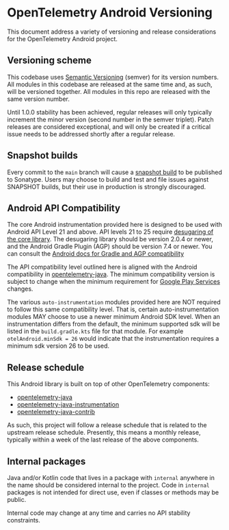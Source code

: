# OpenTelemetry Android Versioning

This document address a variety of versioning and release considerations for
the OpenTelemetry Android project.

## Versioning scheme

This codebase uses [Semantic Versioning](https://semver.org/) (semver) for its version numbers.
All modules in this codebase are released at the same time and, as such, will
be versioned together. All modules in this repo are released with the same version number.

Until 1.0.0 stability has been achieved, regular releases will only typically increment
the minor version (second number in the semver triplet). Patch releases are considered
exceptional, and will only be created if a critical issue needs to be addressed shortly after
a regular release.

## Snapshot builds

Every commit to the `main` branch will cause a
[snapshot build](https://oss.sonatype.org/content/repositories/snapshots/io/opentelemetry/android/)
to be published to Sonatype. Users may choose to build and test and file issues against SNAPSHOT
builds, but their use in production is strongly discouraged.

## Android API Compatibility

The core Android instrumentation provided here is designed to be used with
Android API Level 21 and above. API levels 21 to 25 require
[desugaring of the core library](https://developer.android.com/studio/write/java8-support#library-desugaring).
The desugaring library should be version 2.0.4 or newer, and the Android Gradle Plugin (AGP)
should be version 7.4 or newer. You can consult the
[Android docs for Gradle and AGP compatibility](https://developer.android.com/build/releases/gradle-plugin#updating-gradle)

The API compatibility level outlined here is aligned with the Android compatibility
in [opentelemetry-java](https://github.com/open-telemetry/opentelemetry-java/blob/main/VERSIONING.md#language-version-compatibility).
The minimum compatibility version is subject to change when the minimum requirement
for [Google Play Services](https://developers.google.com/android/guides/setup) changes.

The various `auto-instrumentation` modules provided here are NOT required to follow this
same compatibility level. That is, certain auto-instrumentation modules MAY choose to use a
newer minimum Android SDK level. When an instrumentation differs from the default,
the minimum supported sdk will be listed in the `build.gradle.kts` file for that module. For example
`otelAndroid.minSdk = 26` would indicate that the instrumentation requires a minimum sdk version 26
to be used.

## Release schedule

This Android library is built on top of other OpenTelemetry components:
* [opentelemetry-java](https://github.com/open-telemetry/opentelemetry-java)
* [opentelemetry-java-instrumentation](https://github.com/open-telemetry/opentelemetry-java-instrumentation)
* [opentelemetry-java-contrib](https://github.com/open-telemetry/opentelemetry-java-contrib)

As such, this project will follow a release schedule that is related to the upstream release
schedule. Presently, this means a monthly release, typically within a week of the last
release of the above components.

## Internal packages

Java and/or Kotlin code that lives in a package with `internal` anywhere in the name
should be considered internal to the project. Code in `internal` packages is not intended
for direct use, even if classes or methods may be public.

Internal code may change at any time and carries no API stability constraints.

